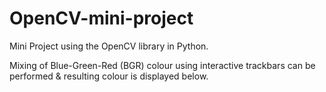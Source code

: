 # OpenCV-mini-project

Mini Project using the OpenCV library in Python.

Mixing of Blue-Green-Red (BGR) colour using interactive trackbars can be performed & resulting colour is displayed below.
